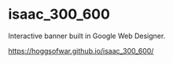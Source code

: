 # isaac_300_600
Interactive banner built in Google Web Designer.

https://hoggsofwar.github.io/isaac_300_600/
